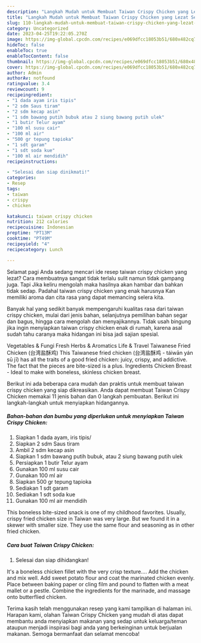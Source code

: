 ```yaml
---
description: "Langkah Mudah untuk Membuat Taiwan Crispy Chicken yang Lezat Sekali"
title: "Langkah Mudah untuk Membuat Taiwan Crispy Chicken yang Lezat Sekali"
slug: 110-langkah-mudah-untuk-membuat-taiwan-crispy-chicken-yang-lezat-sekali
category: Uncategorized
date: 2023-04-25T19:22:05.270Z
image: https://img-global.cpcdn.com/recipes/e069dfcc18053b51/680x482cq70/taiwan-crispy-chicken-foto-resep-utama.jpg
hideToc: false
enableToc: true
enableTocContent: false
thumbnail: https://img-global.cpcdn.com/recipes/e069dfcc18053b51/680x482cq70/taiwan-crispy-chicken-foto-resep-utama.jpg
cover: https://img-global.cpcdn.com/recipes/e069dfcc18053b51/680x482cq70/taiwan-crispy-chicken-foto-resep-utama.jpg
author: Admin
authorAv: notfound
ratingvalue: 3.4
reviewcount: 9
recipeingredient:
- "1 dada ayam iris tipis"
- "2 sdm Saus tiram"
- "2 sdm kecap asin"
- "1 sdm bawang putih bubuk atau 2 siung bawang putih ulek"
- "1 butir Telur ayam"
- "100 ml susu cair"
- "100 ml air"
- "500 gr tepung tapioka"
- "1 sdt garam"
- "1 sdt soda kue"
- "100 ml air mendidih"
recipeinstructions:

- "Selesai dan siap dinikmati!"
categories:
- Resep
tags:
- taiwan
- crispy
- chicken

katakunci: taiwan crispy chicken 
nutrition: 212 calories
recipecuisine: Indonesian
preptime: "PT13M"
cooktime: "PT49M"
recipeyield: "4"
recipecategory: Lunch

---
```



Selamat pagi Anda sedang mencari ide resep taiwan crispy chicken yang lezat? Cara membuatnya sangat tidak terlalu sulit namun tidak gampang juga. Tapi Jika keliru mengolah maka hasilnya akan hambar dan bahkan tidak sedap. Padahal taiwan crispy chicken yang enak harusnya Kan memiliki aroma dan cita rasa yang dapat memancing selera kita.


Banyak hal yang sedikit banyak mempengaruhi kualitas rasa dari taiwan crispy chicken, mulai dari jenis bahan, selanjutnya pemilihan bahan segar dan bagus, hingga cara mengolah dan menyajikannya. Tidak usah bingung jika ingin menyiapkan taiwan crispy chicken enak di rumah, karena asal sudah tahu caranya maka hidangan ini bisa jadi sajian spesial.

Vegetables &amp; Fungi Fresh Herbs &amp; Aromatics Life &amp; Travel Taiwanese Fried Chicken (台湾盐酥鸡) This Taiwanese fried chicken (台湾盐酥鸡 - táiwān yán sū jī) has all the traits of a good fried chicken: juicy, crispy, and addictive. The fact that the pieces are bite-sized is a plus. Ingredients Chicken Breast - Ideal to make with boneless, skinless chicken breast.


Berikut ini ada beberapa cara mudah dan praktis untuk membuat taiwan crispy chicken yang siap dikreasikan. Anda dapat membuat Taiwan Crispy Chicken memakai 11 jenis bahan dan 0 langkah pembuatan. Berikut ini langkah-langkah untuk menyiapkan hidangannya.

<!--inarticleads1-->

##### Bahan-bahan dan bumbu yang diperlukan untuk menyiapkan Taiwan Crispy Chicken:

1. Siapkan 1 dada ayam, iris tipis/
1. Siapkan 2 sdm Saus tiram
1. Ambil 2 sdm kecap asin
1. Siapkan 1 sdm bawang putih bubuk, atau 2 siung bawang putih ulek
1. Persiapkan 1 butir Telur ayam
1. Gunakan 100 ml susu cair
1. Gunakan 100 ml air
1. Siapkan 500 gr tepung tapioka
1. Sediakan 1 sdt garam
1. Sediakan 1 sdt soda kue
1. Gunakan 100 ml air mendidih


This boneless bite-sized snack is one of my childhood favorites. Usually, crispy fried chicken size in Taiwan was very large. But we found it in a skewer with smaller size. They use the same flour and seasoning as in other fried chicken. 

<!--inarticleads2-->

##### Cara buat Taiwan Crispy Chicken:


1. Selesai dan siap dihidangkan!

It&#39;s a boneless chicken fillet with the very crisp texture…. Add the chicken and mix well. Add sweet potato flour and coat the marinated chicken evenly. Place between baking paper or cling film and pound to flatten with a meat mallet or a pestle. Combine the ingredients for the marinade, and massage onto butterflied chicken. 

Terima kasih telah menggunakan resep yang kami tampilkan di halaman ini. Harapan kami, olahan Taiwan Crispy Chicken yang mudah di atas dapat membantu anda menyiapkan makanan yang sedap untuk keluarga/teman ataupun menjadi inspirasi bagi anda yang berkeinginan untuk berjualan makanan. Semoga bermanfaat dan selamat mencoba!

